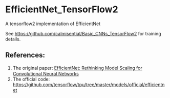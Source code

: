 # EfficientNet_TensorFlow2
A tensorflow2 implementation of EfficientNet

See https://github.com/calmisential/Basic_CNNs_TensorFlow2 for training details.

## References:
1. The original paper: [EfﬁcientNet: Rethinking Model Scaling for Convolutional Neural Networks](https://arxiv.org/abs/1905.11946)
2. The official code: https://github.com/tensorflow/tpu/tree/master/models/official/efficientnet
